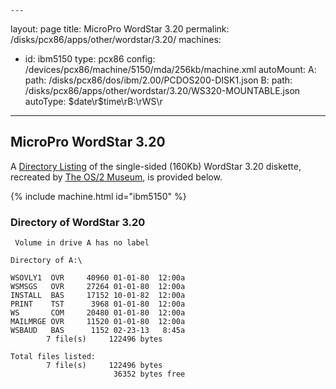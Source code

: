     ---
layout: page
title: MicroPro WordStar 3.20
permalink: /disks/pcx86/apps/other/wordstar/3.20/
machines:
  - id: ibm5150
    type: pcx86
    config: /devices/pcx86/machine/5150/mda/256kb/machine.xml
    autoMount:
      A:
        path: /disks/pcx86/dos/ibm/2.00/PCDOS200-DISK1.json
      B:
        path: /disks/pcx86/apps/other/wordstar/3.20/WS320-MOUNTABLE.json
    autoType: $date\r$time\rB:\rWS\r
---

MicroPro WordStar 3.20
----------------------

A [Directory Listing](#directory-of-wordstar-320) of the single-sided (160Kb) WordStar 3.20 diskette, recreated by
[The OS/2 Museum](http://www.os2museum.com/), is provided below.

{% include machine.html id="ibm5150" %}

### Directory of WordStar 3.20

	 Volume in drive A has no label

	Directory of A:\

	WSOVLY1  OVR     40960 01-01-80  12:00a
	WSMSGS   OVR     27264 01-01-80  12:00a
	INSTALL  BAS     17152 10-01-82  12:00a
	PRINT    TST      3968 01-01-80  12:00a
	WS       COM     20480 01-01-80  12:00a
	MAILMRGE OVR     11520 01-01-80  12:00a
	WSBAUD   BAS      1152 02-23-13   8:45a
	        7 file(s)     122496 bytes

	Total files listed:
	        7 file(s)     122496 bytes
	                       36352 bytes free
